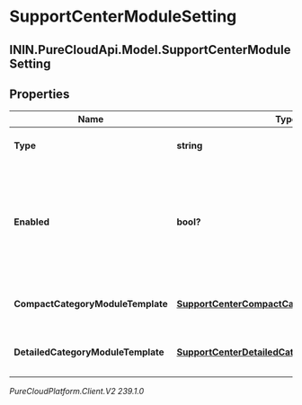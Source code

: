 # SupportCenterModuleSetting

## ININ.PureCloudApi.Model.SupportCenterModuleSetting

## Properties

|Name | Type | Description | Notes|
|------------ | ------------- | ------------- | -------------|
| **Type** | **string** | Screen module type | |
| **Enabled** | **bool?** | Whether or not knowledge portal (previously support center) screen module is enabled | |
| **CompactCategoryModuleTemplate** | [**SupportCenterCompactCategoryModuleTemplate**](SupportCenterCompactCategoryModuleTemplate) | Compact category module template | [optional] |
| **DetailedCategoryModuleTemplate** | [**SupportCenterDetailedCategoryModuleTemplate**](SupportCenterDetailedCategoryModuleTemplate) | Detailed category module template | [optional] |



_PureCloudPlatform.Client.V2 239.1.0_

